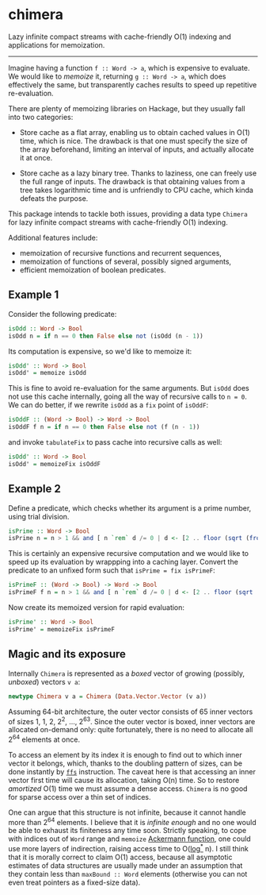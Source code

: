 # chimera

Lazy infinite compact streams with cache-friendly O(1) indexing
and applications for memoization.

----

Imagine having a function `f :: Word -> a`,
which is expensive to evaluate. We would like to _memoize_ it,
returning `g :: Word -> a`, which does effectively the same,
but transparently caches results to speed up repetitive
re-evaluation.

There are plenty of memoizing libraries on Hackage, but they
usually fall into two categories:

* Store cache as a flat array, enabling us
  to obtain cached values in O(1) time, which is nice.
  The drawback is that one must specify the size
  of the array beforehand,
  limiting an interval of inputs,
  and actually allocate it at once.

* Store cache as a lazy binary tree.
  Thanks to laziness, one can freely use the full range of inputs.
  The drawback is that obtaining values from a tree
  takes logarithmic time and is unfriendly to CPU cache,
  which kinda defeats the purpose.

This package intends to tackle both issues,
providing a data type `Chimera` for
lazy infinite compact streams with cache-friendly O(1) indexing.

Additional features include:

* memoization of recursive functions and recurrent sequences,
* memoization of functions of several, possibly signed arguments,
* efficient memoization of boolean predicates.

## Example 1

Consider the following predicate:

```haskell
isOdd :: Word -> Bool
isOdd n = if n == 0 then False else not (isOdd (n - 1))
```

Its computation is expensive, so we'd like to memoize it:

```haskell
isOdd' :: Word -> Bool
isOdd' = memoize isOdd
```

This is fine to avoid re-evaluation for the same arguments.
But `isOdd` does not use this cache internally, going all the way
of recursive calls to `n = 0`. We can do better,
if we rewrite `isOdd` as a `fix` point of `isOddF`:

```haskell
isOddF :: (Word -> Bool) -> Word -> Bool
isOddF f n = if n == 0 then False else not (f (n - 1))
```

and invoke `tabulateFix` to pass cache into recursive calls as well:

```haskell
isOdd' :: Word -> Bool
isOdd' = memoizeFix isOddF
```

## Example 2

Define a predicate, which checks whether its argument is
a prime number, using trial division.

```haskell
isPrime :: Word -> Bool
isPrime n = n > 1 && and [ n `rem` d /= 0 | d <- [2 .. floor (sqrt (fromIntegral n))], isPrime d]
```

This is certainly an expensive recursive computation and we would like
to speed up its evaluation by wrappping into a caching layer.
Convert the predicate to an unfixed form such that `isPrime = fix isPrimeF`:

```haskell
isPrimeF :: (Word -> Bool) -> Word -> Bool
isPrimeF f n = n > 1 && and [ n `rem` d /= 0 | d <- [2 .. floor (sqrt (fromIntegral n))], f d]
```

Now create its memoized version for rapid evaluation:

```haskell
isPrime' :: Word -> Bool
isPrime' = memoizeFix isPrimeF
```

## Magic and its exposure

Internally `Chimera` is represented as a _boxed_ vector
of growing (possibly, _unboxed_) vectors `v a`:

```haskell
newtype Chimera v a = Chimera (Data.Vector.Vector (v a))
```

Assuming 64-bit architecture, the outer vector consists of 65 inner vectors
of sizes 1, 1, 2, 2<sup>2</sup>, ..., 2<sup>63</sup>. Since the outer vector
is boxed, inner vectors are allocated on-demand only: quite fortunately,
there is no need to allocate all 2<sup>64</sup> elements at once.

To access an element by its index it is enough to find out to which inner
vector it belongs, which, thanks to the doubling pattern of sizes,
can be done instantly by [`ffs`](https://en.wikipedia.org/wiki/Find_first_set)
instruction. The caveat here is
that accessing an inner vector first time will cause its allocation,
taking O(n) time. So to restore _amortized_ O(1) time we must assume
a dense access. `Chimera` is no good for sparse access
over a thin set of indices.

One can argue that this structure is not infinite,
because it cannot handle more than 2<sup>64</sup> elements.
I believe that it is _infinite enough_ and no one would be able to exhaust
its finiteness any time soon. Strictly speaking, to cope with indices out of
`Word` range and `memoize`
[Ackermann function](https://en.wikipedia.org/wiki/Ackermann_function),
one could use more layers of indirection, raising access time
to O([log<sup>*</sup>](https://en.wikipedia.org/wiki/Iterated_logarithm) n).
I still think that it is morally correct to claim O(1) access,
because all asymptotic estimates of data structures
are usually made under an assumption that they contain
less than `maxBound :: Word` elements
(otherwise you can not even treat pointers as a fixed-size data).
